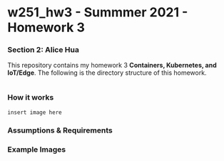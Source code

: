 # w251_hw3 - Summmer 2021 - Homework 3
### Section 2: Alice Hua

This repository contains my homework 3 **Containers, Kubernetes, and IoT/Edge**. 
The following is the directory structure of this homework.

```
```

### How it works
`insert image here`

### Assumptions & Requirements

### Example Images

